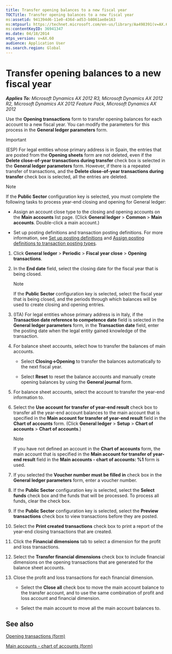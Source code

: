 ```yaml
---
title: Transfer opening balances to a new fiscal year
TOCTitle: Transfer opening balances to a new fiscal year
ms:assetid: 941394d6-11e0-436d-ad53-b8061ae8e163
ms:mtpsurl: https://technet.microsoft.com/en-us/library/Aa498391(v=AX.60)
ms:contentKeyID: 36941347
ms.date: 04/18/2014
mtps_version: v=AX.60
audience: Application User
ms.search.region: Global
---
```


# Transfer opening balances to a new fiscal year 


_**Applies To:** Microsoft Dynamics AX 2012 R3, Microsoft Dynamics AX 2012 R2, Microsoft Dynamics AX 2012 Feature Pack, Microsoft Dynamics AX 2012_

Use the **Opening transactions** form to transfer opening balances for each account to a new fiscal year. You can modify the parameters for this process in the **General ledger parameters** form.


> [!IMPORTANT]
> <P>(ESP) For legal entities whose primary address is in Spain, the entries that are posted from the <STRONG>Opening sheets</STRONG> form are not deleted, even if the <STRONG>Delete close-of-year transactions during transfer</STRONG> check box is selected in the <STRONG>General ledger parameters</STRONG> form. However, if there is a repeated transfer of transactions, and the <STRONG>Delete close-of-year transactions during transfer</STRONG> check box is selected, all the entries are deleted.</P>




> [!NOTE]
> <P>If the <STRONG>Public Sector</STRONG> configuration key is selected, you must complete the following tasks to process year-end closing and opening for General ledger:</P>
> <UL>
> <LI>
> <P>Assign an account close type to the closing and opening accounts on the <STRONG>Main accounts</STRONG> list page. (Click <STRONG>General ledger</STRONG> &gt; <STRONG>Common</STRONG> &gt; <STRONG>Main accounts</STRONG>. Double-click a main account.)</P>
> <LI>
> <P>Set up posting definitions and transaction posting definitions. For more information, see <A href="set-up-posting-definitions.md">Set up posting definitions</A> and <A href="assign-posting-definitions-to-transaction-posting-types.md">Assign posting definitions to transaction posting types</A>.</P></LI></UL>



1.  Click **General ledger** \> **Periodic** \> **Fiscal year close** \> **Opening transactions**.

2.  In the **End date** field, select the closing date for the fiscal year that is being closed.
    

    > [!NOTE]
    > <P>If the <STRONG>Public Sector</STRONG> configuration key is selected, select the fiscal year that is being closed, and the periods through which balances will be used to create closing and opening entries.</P>



3.  (ITA) For legal entities whose primary address is in Italy, if the **Transaction date reference to competence date** field is selected in the **General ledger parameters** form, in the **Transaction date** field, enter the posting date when the legal entity gained knowledge of the transaction.

4.  For balance sheet accounts, select how to transfer the balances of main accounts.
    
      - Select **Closing-\>Opening** to transfer the balances automatically to the next fiscal year.
    
      - Select **Reset** to reset the balance accounts and manually create opening balances by using the **General journal** form.

5.  For balance sheet accounts, select the account to transfer the year-end information to.

6.  Select the **Use account for transfer of year-end result** check box to transfer all the year-end account balances to the main account that is specified in the **Main account for transfer of year-end result** field in the **Chart of accounts** form. (Click **General ledger** \> **Setup** \> **Chart of accounts** \> **Chart of accounts**.)
    

    > [!NOTE]
    > <P>If you have not defined an account in the <STRONG>Chart of accounts</STRONG> form, the main account that is specified in the <STRONG>Main account for transfer of year-end result</STRONG> field in the <STRONG>Main accounts - chart of accounts: %1</STRONG> form is used.</P>



7.  If you selected the **Voucher number must be filled in** check box in the **General ledger parameters** form, enter a voucher number.

8.  If the **Public Sector** configuration key is selected, select the **Select funds** check box and the funds that will be processed. To process all funds, clear the check box.

9.  If the **Public Sector** configuration key is selected, select the **Preview transactions** check box to view transactions before they are posted.

10. Select the **Print created transactions** check box to print a report of the year-end closing transactions that are created.

11. Click the **Financial dimensions** tab to select a dimension for the profit and loss transactions.

12. Select the **Transfer financial dimensions** check box to include financial dimensions on the opening transactions that are generated for the balance sheet accounts.

13. Close the profit and loss transactions for each financial dimension.
    
      - Select the **Close all** check box to move the main account balance to the transfer account, and to use the same combination of profit and loss account and financial dimension.
    
      - Select the main account to move all the main account balances to.

## See also

[Opening transactions (form)](https://technet.microsoft.com/en-us/library/aa572506\(v=ax.60\))

[Main accounts - chart of accounts (form)](https://technet.microsoft.com/en-us/library/hh209695\(v=ax.60\))

  


